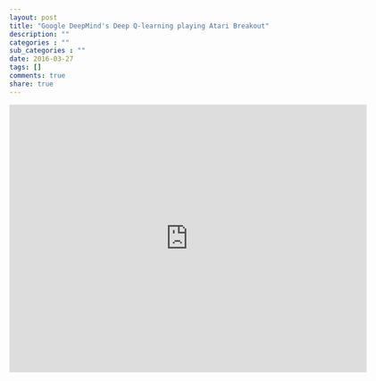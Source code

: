 ```yaml
---
layout: post
title: "Google DeepMind's Deep Q-learning playing Atari Breakout"
description: ""
categories : ""
sub_categories : ""
date: 2016-03-27
tags: []
comments: true
share: true
---
```



<iframe width="640" height="480" src="https://www.youtube.com/embed/V1eYniJ0Rnk" frameborder="0" allowfullscreen=""></iframe>